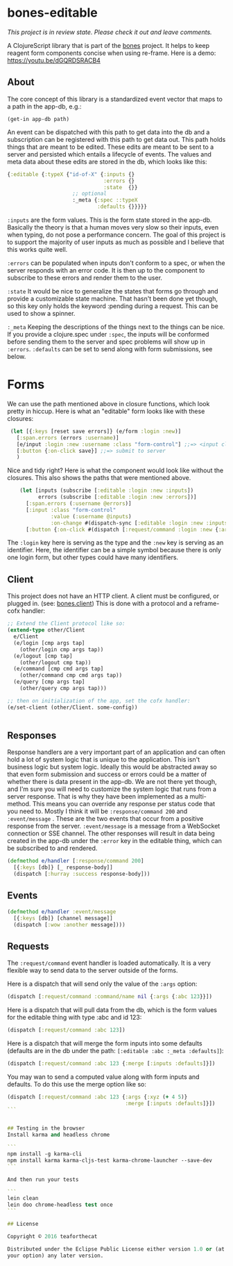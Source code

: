 # bones-editable
_This project is in review state. Please check it out and leave comments._

A ClojureScript library that is part of the [bones](https://github.com/teaforthecat/bones) project. It helps to keep reagent
form components concise when using re-frame. Here is a demo:
https://youtu.be/dGQRDSRACB4

## About

The core concept of this library is a standardized event vector that maps to a path in
the app-db, e.g.: 

    (get-in app-db path)
    
An event can be dispatched with this path to get data into the db and a
subscription can be registered with this path to get data out. This path holds
things that are meant to be edited. These edits are meant to be sent to a server
and persisted which entails a lifecycle of events. The values and meta data about
these edits are stored in the db, which looks like this:

```clojure 
{:editable {:typeX {"id-of-X" {:inputs {}
                               :errors {}
                               :state  {}}
                     ;; optional
                     :_meta {:spec ::typeX
                             :defaults {}}}}}
```

`:inputs` are the form values. This is the form state stored in the app-db.
Basically the theory is that a human moves very slow so their inputs, even when
typing, do not pose a performance concern. The goal of this project is to
support the majority of user inputs as much as possible and I believe that this
works quite well. 

`:errors` can be populated when inputs don't conform to a spec, or when the
server responds with an error code. It is then up to the component to subscribe
to these errors and render them to the user.

`:state` It would be nice to generalize the states that forms go through and provide
a customizable state machine. That hasn't been done yet though, so this key only
holds the keyword :pending during a request. This can be used to show a spinner.

`:_meta` Keeping the descriptions of the things next to the things can be nice.
If you provide a clojure.spec under `:spec`, the inputs will be conformed before
sending them to the server and spec problems will show up in `:errors`.
`:defaults` can be set to send along with form submissions, see below. 

# Forms

We can use the path mentioned above in closure functions, which
look pretty in hiccup. Here is what an "editable" form looks like with these
closures:

```clojure
 (let [{:keys [reset save errors]} (e/form :login :new)]
   [:span.errors (errors :username)]
   [e/input :login :new :username :class "form-control"] ;;=> <input class="form-control"...
   [:button {:on-click save}] ;;=> submit to server
   ) 
```

Nice and tidy right? Here is what the component would look like without the
closures. This also shows the paths that were mentioned above.

```clojure
    (let [inputs (subscribe [:editable :login :new :inputs])
          errors (subscribe [:editable :login :new :errors])]
      [:span.errors (:username @errors)]
      [:input :class "form-control"
              :value (:username @inputs)
              :on-change #(dispatch-sync [:editable :login :new :inputs :username ( -> % .-target .-value)])]
      [:button {:on-click #(dispatch [:request/command :login :new {:args @inputs}])}])
```

The `:login` key here is serving as the type and the `:new` key is serving as an
identifier. Here, the identifier can be a simple symbol because there is only
one login form, but other types could have many identifiers. 

## Client

This project does not have an HTTP client. A client must be configured, or
plugged in. (see:
[bones.client]("https://github.com/teaforthecat/bones-client")) This is done
with a protocol and a reframe-cofx handler:

```clojure
;; Extend the Client protocol like so:
(extend-type other/Client
  e/Client
  (e/login [cmp args tap]
    (other/login cmp args tap))
  (e/logout [cmp tap]
    (other/logout cmp tap))
  (e/command [cmp cmd args tap]
    (other/command cmp cmd args tap))
  (e/query [cmp args tap]
    (other/query cmp args tap)))

;; then on initialization of the app, set the cofx handler:
(e/set-client (other/Client. some-config))
    
```


## Responses

Response handlers are a very important part of an application and can often hold
a lot of system logic that is unique to the application. This isn't business
logic but system logic. Ideally this would be abstracted away so that even form
submission and success or errors could be a matter of whether there is data
present in the app-db. We are not there yet though, and I'm sure you will need
to customize the system logic that runs from a server response. That is why they
have been implemented as a multi-method. This means you can override any
response per status code that you need to. Mostly I think it will be
`:response/command 200` and `:event/message` . These are the two events that
occur from a positive response from the server. `:event/message` is a message
from a WebSocket connection or SSE channel. The other responses will result
in data being created in the app-db under the `:error` key in the editable
thing, which can be subscribed to and rendered.

```clojure
(defmethod e/handler [:response/command 200]
  [{:keys [db]} [_ response-body]]
  (dispatch [:hurray :success response-body]))
```

## Events

```clojure 
(defmethod e/handler :event/message
  [{:keys [db]} [channel message]]
  (dispatch [:wow :another message])))
```


## Requests

The `:request/command` event handler is loaded automatically. It is a very flexible
way to send data to the server outside of the forms.

Here is a dispatch that will send only the value of the `:args` option:
```clojure
(dispatch [:request/command :command/name nil {:args {:abc 123}}])
```

Here is a dispatch that will pull data from the db, which is the form values for
the editable thing with type :abc and id 123:

```clojure
(dispatch [:request/command :abc 123])
```

Here is a dispatch that will merge the form inputs into some defaults (defaults are
in the db under the path: `[:editable :abc :_meta :defaults]`):

```clojure
(dispatch [:request/command :abc 123 {:merge [:inputs :defaults]}])

```

You may wan to send a computed value along with form inputs and defaults. To do
this use the merge option like so:
````clojure
(dispatch [:request/command :abc 123 {:args {:xyz (+ 4 5)}
                                      :merge [:inputs :defaults]}])
```


## Testing in the browser
Install karma and headless chrome

```
npm install -g karma-cli
npm install karma karma-cljs-test karma-chrome-launcher --save-dev
```

And then run your tests

```
lein clean
lein doo chrome-headless test once
```

## License

Copyright © 2016 teaforthecat

Distributed under the Eclipse Public License either version 1.0 or (at
your option) any later version.
